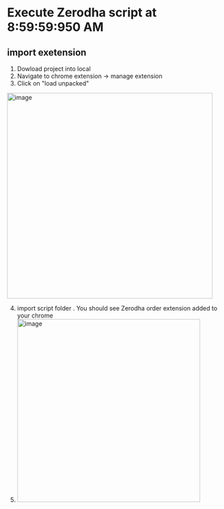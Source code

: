 # Execute Zerodha script at 8:59:59:950 AM 

## import exetension

1. Dowload project into local
2. Navigate to chrome extension -> manage extension
3. Click on "load unpacked"

<img width="481" alt="image" src="https://github.com/user-attachments/assets/677c6801-e100-424d-a5f9-bcd9024da0d7">


4. import script folder . You should see Zerodha order extension added to your chrome
5. 
   <img width="428" alt="image" src="https://github.com/user-attachments/assets/f6b5effb-9c1c-4bbe-81fb-efd7fe34c2ec">
